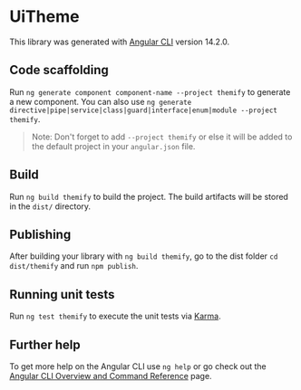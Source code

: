 # UiTheme

This library was generated with [Angular CLI](https://github.com/angular/angular-cli) version 14.2.0.

## Code scaffolding

Run `ng generate component component-name --project themify` to generate a new component. You can also use `ng generate directive|pipe|service|class|guard|interface|enum|module --project themify`.

> Note: Don't forget to add `--project themify` or else it will be added to the default project in your `angular.json` file.

## Build

Run `ng build themify` to build the project. The build artifacts will be stored in the `dist/` directory.

## Publishing

After building your library with `ng build themify`, go to the dist folder `cd dist/themify` and run `npm publish`.

## Running unit tests

Run `ng test themify` to execute the unit tests via [Karma](https://karma-runner.github.io).

## Further help

To get more help on the Angular CLI use `ng help` or go check out the [Angular CLI Overview and Command Reference](https://angular.io/cli) page.
